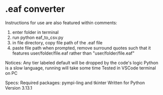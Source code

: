 # .eaf converter

Instructions for use are also featured within comments:
1. enter folder in terminal
2. run python eaf_to_csv.py
3. in file directory, copy file path of the .eaf file
4. paste file path when prompted, remove surround quotes such that it features user/folder/file.eaf rather than "user/folder/file.eaf"

Notices:
Any tier labeled default will be dropped by the code's logic
Python is a slow language, running will take some time
Tested in VSCode terminal on PC

Specs:
Required packages: pympi-ling and tkinter
Written for Python Version 3.13.1


